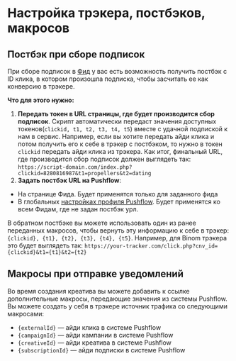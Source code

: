 # Настройка трэкера, постбэков, макросов

## Постбэк при сборе подписок
При сборе подписок в [Фид](/ru/feed) у вас есть возможность получить постбэк с ID клика, в котором произошла подписка, чтобы засчитать ее как конверсию в трэкере.

**Что для этого нужно:**
1. **Передать токен в URL страницы, где будет производится сбор подписок**.  Скрипт автоматически передаст значения доступных токенов(```clickid, t1, t2, t3, t4, t5```) вместе с удачной подпиской к нам в сервис. Например, если вы хотите передать айди клика и потом получить его к себе в трэкер с постбэком, то нужно в токен ```clickid``` передать айди клика из трэкера. Как итог, финальный URL, где производится сбор подписок должен выглядеть так: ```https://script-domain.com/index.php?clickid=8280816987&t1=propellers&t2=dating```
1. **Задать постбэк URL на Pushflow**:
  - На странице Фида. Будет применятся только для заданного фида
  - В глобальных [настройках профиля Pushflow](https://pushflow.net/app/options). Будет применятся ко всем Фидам, где не задан постбэк урл.

  В обратном постбэке вы можете использовать один из ранее переданных макросов, чтобы вернуть эту информацию к себе в трэкер: ```{clickid}, {t1}, {t2}, {t3}, {t4}, {t5}```.  Например, для Binom трэкера это будет выглядеть так: ```https://your-tracker.com/click.php?cnv_id={clickid}&t1={t1}&t2={t2}```

## Макросы при отправке уведомлений
Во время создания креатива вы можете добавить к ссылке дополнительные макросы, передающие значения из системы Pushflow. Вы можете создать у себя в трэкере источник трафика со следующими макросами:
- ```{externalId}``` — айди клика в системе Pushflow
- ```{сampaignId}``` — айди кампании в системе Pushflow
- ```{creativeId}``` — айди креатива в системе Pushflow
- ```{subscriptionId}``` — айди подписки в системе Pushflow
